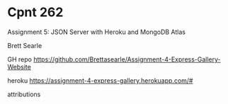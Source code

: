 # Cpnt 262

Assignment 5: JSON Server with Heroku and MongoDB Atlas

Brett Searle

GH repo https://github.com/Brettasearle/Assignment-4-Express-Gallery-Website

heroku https://assignment-4-express-gallery.herokuapp.com/#

attributions
